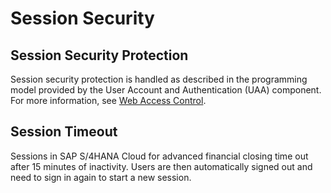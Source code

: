 <!-- loio8378d19bb28d415f903388a72ca11566 -->

# Session Security



<a name="loio8378d19bb28d415f903388a72ca11566__section_am3_4hx_2qb"/>

## Session Security Protection

Session security protection is handled as described in the programming model provided by the User Account and Authentication \(UAA\) component. For more information, see [Web Access Control](https://help.sap.com/viewer/65de2977205c403bbc107264b8eccf4b/latest/en-US/70a62d12cf91493cb9d1ec3c04d19ff9.html).



<a name="loio8378d19bb28d415f903388a72ca11566__section_sz3_qhx_2qb"/>

## Session Timeout

Sessions in SAP S/4HANA Cloud for advanced financial closing time out after 15 minutes of inactivity. Users are then automatically signed out and need to sign in again to start a new session.

